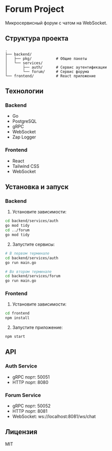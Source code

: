 # Forum Project

Микросервисный форум с чатом на WebSocket.

## Структура проекта

```
.
├── backend/
│   ├── pkg/           # Общие пакеты
│   └── services/
│       ├── auth/      # Сервис аутентификации
│       └── forum/     # Сервис форума
└── frontend/          # React приложение
```

## Технологии

### Backend
- Go
- PostgreSQL
- gRPC
- WebSocket
- Zap Logger

### Frontend
- React
- Tailwind CSS
- WebSocket

## Установка и запуск

### Backend

1. Установите зависимости:
```bash
cd backend/services/auth
go mod tidy
cd ../forum
go mod tidy
```

2. Запустите сервисы:
```bash
# В первом терминале
cd backend/services/auth
go run main.go

# Во втором терминале
cd backend/services/forum
go run main.go
```

### Frontend

1. Установите зависимости:
```bash
cd frontend
npm install
```

2. Запустите приложение:
```bash
npm start
```

## API

### Auth Service
- gRPC порт: 50051
- HTTP порт: 8080

### Forum Service
- gRPC порт: 50052
- HTTP порт: 8081
- WebSocket: ws://localhost:8081/ws/chat

## Лицензия

MIT 